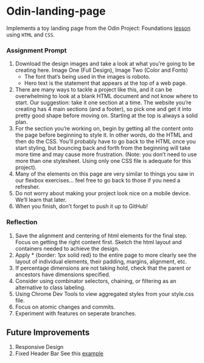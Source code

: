 # Odin-landing-page
Implements a toy landing page from the Odin Project: Foundations [lesson](https://www.theodinproject.com/lessons/foundations-landing-page) using `HTML` and `CSS`.

### Assignment Prompt
1. Download the design images and take a look at what you’re going to be creating here. Image One (Full Design), Image Two (Color and Fonts)
   - The font that’s being used in the images is roboto.
   - Hero text is the statement that appears at the top of a web page.
2. There are many ways to tackle a project like this, and it can be overwhelming to look at a blank HTML document and not know where to start. Our suggestion: take it one section at a time. The website you’re creating has 4 main sections (and a footer), so pick one and get it into pretty good shape before moving on. Starting at the top is always a solid plan.
3. For the section you’re working on, begin by getting all the content onto the page before beginning to style it. In other words, do the HTML and then do the CSS. You’ll probably have to go back to the HTML once you start styling, but bouncing back and forth from the beginning will take more time and may cause more frustration. (Note: you don’t need to use more than one stylesheet. Using only one CSS file is adequate for this project).
4. Many of the elements on this page are very similar to things you saw in our flexbox exercises… feel free to go back to those if you need a refresher.
5. Do not worry about making your project look nice on a mobile device. We’ll learn that later.
6. When you finish, don’t forget to push it up to GitHub!

### Reflection
1. Save the alignment and centering of html elements for the final step. Focus on getting the right content first. Sketch the html layout and containers needed to achieve the design.
2. Apply * {border: 1px solid red} to the entire page to more clearly see the layout of individual elements, their padding, margins, alignment, etc.
3. If percentage dimensions are not taking hold, check that the parent or ancestors have dimensions specified.
4. Consider using combinator selectors, chaining, or filtering as an alternative to class labeling.
5. Using Chrome Dev Tools to view aggregated styles from your style.css file.
6. Focus on atomic changes and commits. 
7. Experiment with features on seperate branches. 

## Future Improvements
1. Responsive Design
2. Fixed Header Bar
See this [example](https://criosyom.github.io/Hakurei_Shrine/)
